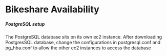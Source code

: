 # Bikeshare Availability

##### PostgreSQL setup
The PostgreSQL database sits on its own ec2 instance. After downloading PostgresSQL database, change the configurations in postgresql.conf and pg_hba.conf to allow the other ec2 instances to access the database
